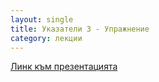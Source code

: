 ```yaml
---
layout: single
title: Указатели 3 - Упражнение
category: лекции
---
```


[Линк към презентацията](https://docs.google.com/presentation/d/1uENJjpBe6xP3WnVWpIKhHXIUMUGV8c2873HJij-PZ4c/edit?usp=sharing)
